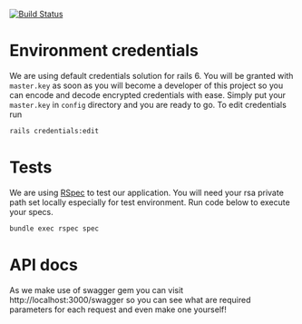 [![Build Status](https://travis-ci.com/Lockeriano/bikeramp.svg?token=ELUsktd7HPRkKSgQAEzD&branch=main)](https://travis-ci.com/github/Lockeriano/bikeramp)

# Environment credentials

We are using default credentials solution for rails 6. You will be granted with `master.key` as soon as you will become a developer of this project so you can encode and decode encrypted credentials with ease. Simply put your `master.key` in `config` directory and you are ready to go. To edit credentials run

```bash
rails credentials:edit
```

# Tests

We are using [RSpec](https://github.com/rspec/rspec) to test our application. You will need your rsa private path set locally especially for test environment. Run code below to execute your specs.

```bash
bundle exec rspec spec
```

# API docs

As we make use of swagger gem you can visit http://localhost:3000/swagger so you can see what are required parameters for each request and even make one yourself!
